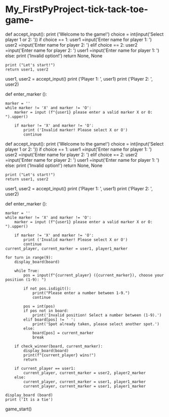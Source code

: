 # My_FirstPyProject-tick-tack-toe-game-
def accept_input():
    print ('Welcome to the game!')
    choice = int(input('Select player 1 or 2: '))
    if choice == 1:
        user1 =input('Enter name for player 1: ')
        user2 =input('Enter name for player 2: ')
    elif choice == 2:
        user2 =input('Enter name for player 2: ')
        user1 =input('Enter name for player 1: ')    
    else:
        print ('Invalid option!')
        return None, None

    print ("Let's start!")
    return user1, user2
user1, user2 = accept_input() 
print ('Player 1: ', user1) 
print ('Player 2: ', user2)

def enter_marker ():

    marker = ''
    while marker != 'X' and marker != 'O':
        marker = input (f"{user1} please enter a valid marker X or O: ").upper()

        if marker != 'X' and marker != 'O':
            print ('Invalid marker! Please select X or O')
            continue

def accept_input():
    print ('Welcome to the game!')
    choice = int(input('Select player 1 or 2: '))
    if choice == 1:
        user1 =input('Enter name for player 1: ')
        user2 =input('Enter name for player 2: ')
    elif choice == 2:
        user2 =input('Enter name for player 2: ')
        user1 =input('Enter name for player 1: ')    
    else:
        print ('Invalid option!')
        return None, None

    print ("Let's start!")
    return user1, user2
user1, user2 = accept_input() 
print ('Player 1: ', user1) 
print ('Player 2: ', user2)

def enter_marker ():

    marker = ''
    while marker != 'X' and marker != 'O':
        marker = input (f"{user1} please enter a valid marker X or O: ").upper()

        if marker != 'X' and marker != 'O':
            print ('Invalid marker! Please select X or O')
            continue
    current_player, current_marker = user1, player1_marker

    for turn in range(9):  
        display_board(board)

        while True:
            pos = input(f"{current_player} ({current_marker}), choose your position (1-9): ")

            if not pos.isdigit():
                print("Please enter a number between 1-9.")
                continue

            pos = int(pos)
            if pos not in board:
                print('Invalid position! Select a number between (1-9).')
            elif board[pos] != ' ':
                print('Spot already taken, please select another spot.')
            else:
                board[pos] = current_marker
                break

        if check_winner(board, current_marker):
            display_board(board)
            print(f"{current_player} wins!")
            return
            
        if current_player == user1:
            current_player, current_marker = user2, player2_marker
        else:
            current_player, current_marker = user1, player1_marker
            current_player, current_marker = user1, player1_marker

    display_board (board)
    print ('It is a tie')

game_start()




    
